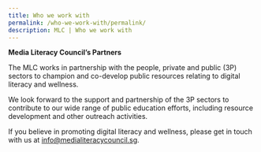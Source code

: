 ```yaml
---
title: Who we work with
permalink: /who-we-work-with/permalink/
description: MLC | Who we work with
---
```

**Media Literacy Council’s Partners**

The MLC works in partnership with the people, private and public (3P) sectors to champion and co-develop public resources relating to digital literacy and wellness.  
  
We look forward to the support and partnership of the 3P sectors to contribute to our wide range of public education efforts, including resource development and other outreach activities.  
  
If you believe in promoting digital literacy and wellness, please get in touch with us at [info@medialiteracycouncil.sg](mailto:info@medialiteracycouncil.sg).